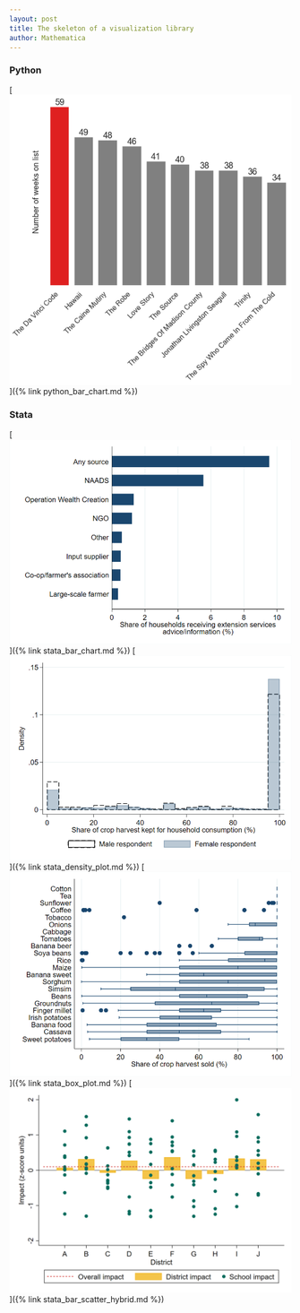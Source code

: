 ```yaml
---
layout: post
title: The skeleton of a visualization library
author: Mathematica
---
```


### Python
[![Python bar chart](/images/python_bar_chart.png "Python bar chart")]({% link python_bar_chart.md %})

### Stata
[![Stata bar chart](/images/stata_bar_chart.png "Stata bar chart")]({% link stata_bar_chart.md %})
[![Stata density plot](/images/stata_density_plot.png "Stata density plot")]({% link stata_density_plot.md %})
[![Stata box plot](/images/stata_box_plot.png "Stata box plot")]({% link stata_box_plot.md %})
[![Stata bar/scatter hybrid](/images/stata_bar_scatter_hybrid.png "Stata bar/scatter hybrid")]({% link stata_bar_scatter_hybrid.md %})
